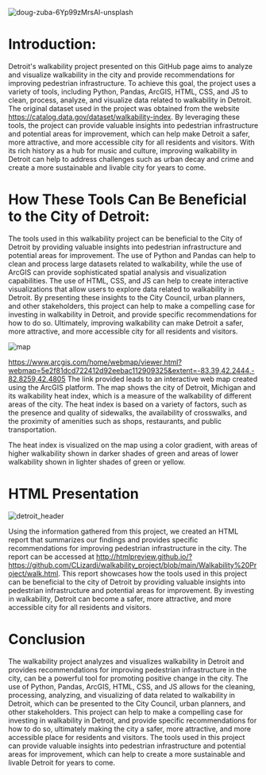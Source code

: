 ![doug-zuba-6Yp99zMrsAI-unsplash](https://user-images.githubusercontent.com/52866379/236731901-cefaec00-311a-4096-9be3-e1beb24b99cb.jpg)

# Introduction:
Detroit's walkability project presented on this GitHub page aims to analyze and visualize walkability in the city and provide recommendations for improving pedestrian infrastructure. To achieve this goal, the project uses a variety of tools, including Python, Pandas, ArcGIS, HTML, CSS, and JS to clean, process, analyze, and visualize data related to walkability in Detroit. The original dataset used in the project was obtained from the website https://catalog.data.gov/dataset/walkability-index. By leveraging these tools, the project can provide valuable insights into pedestrian infrastructure and potential areas for improvement, which can help make Detroit a safer, more attractive, and more accessible city for all residents and visitors. With its rich history as a hub for music and culture, improving walkability in Detroit can help to address challenges such as urban decay and crime and create a more sustainable and livable city for years to come.

# How These Tools Can Be Beneficial to the City of Detroit:
The tools used in this walkability project can be beneficial to the City of Detroit by providing valuable insights into pedestrian infrastructure and potential areas for improvement. The use of Python and Pandas can help to clean and process large datasets related to walkability, while the use of ArcGIS can provide sophisticated spatial analysis and visualization capabilities. The use of HTML, CSS, and JS can help to create interactive visualizations that allow users to explore data related to walkability in Detroit. By presenting these insights to the City Council, urban planners, and other stakeholders, this project can help to make a compelling case for investing in walkability in Detroit, and provide specific recommendations for how to do so. Ultimately, improving walkability can make Detroit a safer, more attractive, and more accessible city for all residents and visitors.

![map](https://user-images.githubusercontent.com/52866379/236731373-a2cb7ebc-6518-4303-998d-32e2e3955817.png)

https://www.arcgis.com/home/webmap/viewer.html?webmap=5e2f81dcd722412d92eebac112909325&extent=-83.39,42.2444,-82.8259,42.4805
The link provided leads to an interactive web map created using the ArcGIS platform. The map shows the city of Detroit, Michigan and its walkability heat index, which is a measure of the walkability of different areas of the city. The heat index is based on a variety of factors, such as the presence and quality of sidewalks, the availability of crosswalks, and the proximity of amenities such as shops, restaurants, and public transportation.

The heat index is visualized on the map using a color gradient, with areas of higher walkability shown in darker shades of green and areas of lower walkability shown in lighter shades of green or yellow.

# HTML Presentation

![detroit_header](https://user-images.githubusercontent.com/52866379/236734109-2fd0e72b-5f8c-462a-aec5-9194eff34ebb.png)

Using the information gathered from this project, we created an HTML report that summarizes our findings and provides specific recommendations for improving pedestrian infrastructure in the city. The report can be accessed at http://htmlpreview.github.io/?https://github.com/CLizardi/walkability_project/blob/main/Walkability%20Project/walk.html. This report showcases how the tools used in this project can be beneficial to the city of Detroit by providing valuable insights into pedestrian infrastructure and potential areas for improvement. By investing in walkability, Detroit can become a safer, more attractive, and more accessible city for all residents and visitors.

# Conclusion
The walkability project analyzes and visualizes walkability in Detroit and provides recommendations for improving pedestrian infrastructure in the city, can be a powerful tool for promoting positive change in the city. The use of Python, Pandas, ArcGIS, HTML, CSS, and JS allows for the cleaning, processing, analyzing, and visualizing of data related to walkability in Detroit, which can be presented to the City Council, urban planners, and other stakeholders. This project can help to make a compelling case for investing in walkability in Detroit, and provide specific recommendations for how to do so, ultimately making the city a safer, more attractive, and more accessible place for residents and visitors. The tools used in this project can provide valuable insights into pedestrian infrastructure and potential areas for improvement, which can help to create a more sustainable and livable Detroit for years to come.
